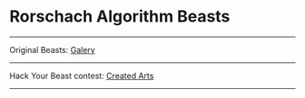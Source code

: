 # Rorschach Algorithm Beasts

---

Original Beasts: <a href="website/original-galery.html">Galery</a>

---

Hack Your Beast contest: <a href="website/hack-your-beast.html">Created Arts</a>

---

[//]: # ()
[//]: # (---)

[//]: # (697 &#40;Original&#41; ![image-original]&#40;https://user-images.githubusercontent.com/17055626/165387388-a7753a1d-25dd-4b40-b00b-36f131a05f77.png&#41;)

[//]: # (---)

[//]: # (697 &#40;uterus version&#41; ![697-v1-uterus]&#40;https://user-images.githubusercontent.com/17055626/165388292-24d1a3fc-fe2c-4cd8-a526-20a6c4c778a9.png&#41;)

[//]: # (---)

[//]: # (697 &#40;psychedelic version&#41; ![697-v2-psychedelic]&#40;https://user-images.githubusercontent.com/17055626/165387722-e0bad9a6-61c9-4b72-b65a-21f4e5ff87c1.png&#41;)

[//]: # (---)

[//]: # (697 &#40;little-devil version&#41; ![697-v3-little-devil]&#40;https://user-images.githubusercontent.com/17055626/165387795-24bfcfc6-40c8-4551-a4c9-8afc13509ce5.png&#41;)

[//]: # (---)

[//]: # (697 &#40;the-cockroach version&#41; ![697-v3-the-cockroach]&#40;https://user-images.githubusercontent.com/17055626/165387891-db276290-ef60-4a23-87a7-3562ed4af6c6.png&#41;)

[//]: # (---)